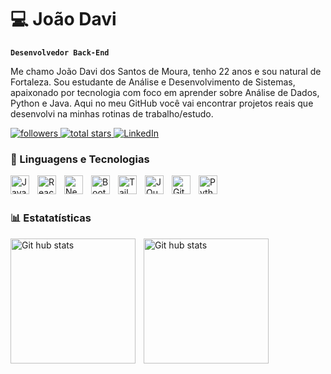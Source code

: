 # 💻 João Davi

**`Desenvolvedor Back-End`**

Me chamo João Davi dos Santos de Moura, tenho 22 anos e sou natural de Fortaleza. Sou estudante de Análise e Desenvolvimento de Sistemas, apaixonado por tecnologia com foco em aprender sobre Análise de Dados, Python e Java. Aqui no meu GitHub você vai encontrar projetos reais que desenvolvi na minhas rotinas de trabalho/estudo.

<p align="left">
   <!-- Badge de seguidores -->
   <a href="https://github.com/jdaavi">
      <img alt="followers" title="Follow me on GitHub" src="https://custom-icon-badges.demolab.com/github/followers/jdaavi?color=236ad3&labelColor=1155ba&style=for-the-badge&logo=person-add&label=Follow&logoColor=white"/>
   </a>

   <!-- Badge de estrelas -->
   <a href="https://github.com/jdaavi?tab=repositories&sort=stargazers">
      <img alt="total stars" title="Total stars on GitHub" src="https://custom-icon-badges.demolab.com/github/stars/jdaavi?color=55960c&style=for-the-badge&labelColor=488207&logo=star"/>
   </a>

   <!-- Badge para LinkedIn -->
   <a href="https://www.linkedin.com/in/jdaavidevelops/" target="_blank">
      <img alt="LinkedIn" title="Conecte-se comigo no LinkedIn" src="https://img.shields.io/badge/LinkedIn-blue?style=for-the-badge&logo=linkedin&logoColor=white"/>
   </a>
</p>

### 🤖 Linguagens e Tecnologias


<img 
    align="left" 
    alt="JavaScript" 
    title="JavaScript"
    width="30px" 
    style="padding-right: 10px;" 
    src="https://cdn.jsdelivr.net/gh/devicons/devicon@latest/icons/javascript/javascript-original.svg" 
/>

<img 
    align="left" 
    alt="React"
    title="React" 
    width="30px" 
    style="padding-right: 10px;" 
    src="https://cdn.jsdelivr.net/gh/devicons/devicon@latest/icons/react/react-original.svg" 
/>
<img 
    align="left" 
    alt="Next.js" 
    title="Next.js"
    width="30px" 
    style="padding-right: 10px;" 
    src="https://cdn.jsdelivr.net/gh/devicons/devicon@latest/icons/nextjs/nextjs-original.svg" 
/>
<img 
    align="left" 
    alt="Bootstrap"
    title="Bootstrap" 
    width="30px" 
    style="padding-right: 10px;" 
    src="https://cdn.jsdelivr.net/gh/devicons/devicon@latest/icons/bootstrap/bootstrap-original.svg" 
/>
<img 
    align="left" 
    alt="Tailwind" 
    title="Tailwind"
    width="30px" 
    style="padding-right: 10px;" 
    src="https://cdn.jsdelivr.net/gh/devicons/devicon@latest/icons/tailwindcss/tailwindcss-original.svg" 
/>

<img 
    align="left" 
    alt="JQuery" 
    title="JQuery"
    width="30px" 
    style="padding-right: 10px;" 
    src="https://cdn.jsdelivr.net/gh/devicons/devicon@latest/icons/jquery/jquery-original.svg" 
/>
<img 
    align="left" 
    alt="Git" 
    title="Git"
    width="30px" 
    style="padding-right: 10px;" 
    src="https://cdn.jsdelivr.net/gh/devicons/devicon@latest/icons/git/git-original.svg" 
/>
<img 
    align="left" 
    alt="Python" 
    title="Python"
    width="30px" 
    style="padding-right: 10px;" 
    src="https://cdn.jsdelivr.net/gh/devicons/devicon@latest/icons/python/python-original.svg" 
/>

<br/>
<br/>

### 📊 Estatatísticas 
<img
    align="left" 
    alt="Git hub stats" 
    height="200px" 
    style="padding-right: 10px;" 
    src="https://github-readme-stats.vercel.app/api?username=jdaavi&show_icons=true&theme=tokyonight&include_all_commits=true&locale=pt-br&hide_title=true" 
/>

<img
    align="left" 
    alt="Git hub stats" 
    height="200px" 
    style="padding-right: 10px;" 
    src="https://github-readme-stats.vercel.app/api/top-langs/?username=jdaavi&theme=tokyonight&layout=compact&custom_title=tecnologias" 
/>


